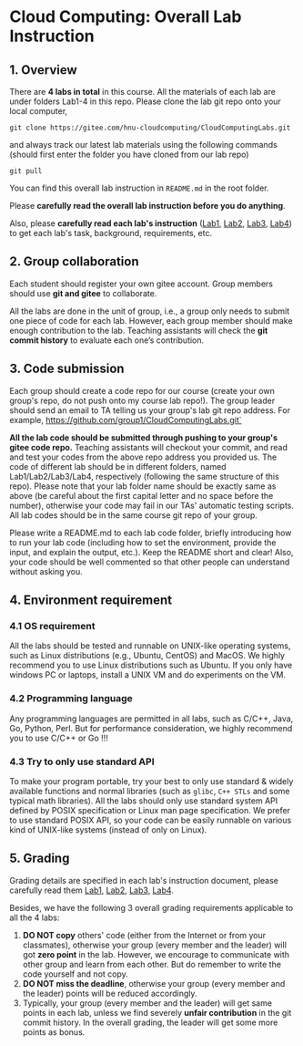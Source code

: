 # Cloud Computing: Overall Lab Instruction

<!--**This is the repo containing all the lab materials for undergraduate course CS06142 "Cloud Computing Techniques" at Hunan University**--> 

## 1. Overview

There are **4 labs in total** in this course. All the materials of each lab are under folders Lab1-4 in this repo. Please clone the lab git repo onto your local computer,

`git clone https://gitee.com/hnu-cloudcomputing/CloudComputingLabs.git`

and always track our latest lab materials using the following commands (should first enter the folder you have cloned from our lab repo)

`git pull`

You can find this overall lab instruction in `README.md` in the root folder.

Please **carefully read the overall lab instruction before you do anything**. 

Also, please **carefully read each lab's instruction** ([Lab1](Lab1/README.md), [Lab2](Lab2/README.md), [Lab3](Lab3/README.md), [Lab4](Lab4/README.md)) to get each lab's task, background, requirements, etc.

## 2. Group collaboration

Each student should register your own gitee account. Group members should use **git and gitee** to collaborate. 

All the labs are done in the unit of group, i.e., a group only needs to submit one piece of code for each lab. However, each group member should make enough contribution to the lab. Teaching assistants will check the **git commit history** to evaluate each one’s contribution.

## 3. Code submission

Each group should create a code repo for our course (create your own group's repo, do not push onto my course lab repo!). The group leader should send an email to TA telling us your group's lab git repo address. For example, https://github.com/group1/CloudComputingLabs.git`

**All the lab code should be submitted through pushing to your group's gitee code repo.** Teaching assistants will checkout your commit, and read and test your codes from the above repo address you provided us. The code of different lab should be in different folders, named Lab1/Lab2/Lab3/Lab4, respectively (following the same structure of this repo). Please note that your lab folder name should be exactly same as above (be careful about the first capital letter and no space before the number), otherwise your code may fail in our TAs' automatic testing scripts. All lab codes should be in the same course git repo of your group.

Please write a README.md to each lab code folder, briefly introducing how to run your lab code (including how to set the environment, provide the input, and explain the output, etc.). Keep the README short and clear! Also, your code should be well commented so that other people can understand without asking you. 

## 4. Environment requirement

### 4.1 OS requirement

All the labs should be tested and runnable on UNIX-like operating systems, such as Linux distributions (e.g., Ubuntu, CentOS) and MacOS. We highly recommend you to use Linux distributions such as Ubuntu.
If you only have windows PC or laptops, install a UNIX VM and do experiments on the VM.

### 4.2 Programming language

Any programming languages are permitted in all labs, such as C/C++, Java, Go, Python, Perl. But for performance consideration, we highly recommend you to use C/C++ or Go !!!

### 4.3 Try to only use standard API

To make your program portable, try your best to only use standard & widely available functions and normal libraries (such as `glibc`, `C++ STLs` and some typical math libraries). All the labs should only use standard system API defined by POSIX specification or Linux man page specification. We prefer to use standard POSIX API, so your code can be easily runnable on various kind of UNIX-like systems (instead of only on Linux). 

## 5. Grading

Grading details are specified in each lab's instruction document, please carefully read them [Lab1](Lab1/README.md), [Lab2](Lab2/README.md), [Lab3](Lab3/README.md), [Lab4](Lab4/README.md).

Besides, we have the following 3 overall grading requirements applicable to all the 4 labs:

1. **DO NOT copy** others' code (either from the Internet or from your classmates), otherwise your group (every member and the leader) will got **zero point** in the lab. However, we encourage to communicate with other group and learn from each other. But do remember to write the code yourself and not copy.
2. **DO NOT miss the deadline**, otherwise your group (every member and the leader) points will be reduced accordingly.
3. Typically, your group (every member and the leader) will get same points in each lab, unless we find severely **unfair contribution** in the git commit history.  In the overall grading, the leader will get some more points as bonus.
